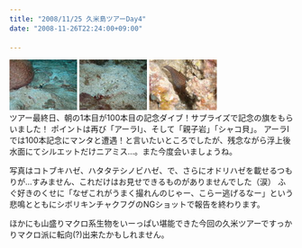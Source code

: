 ```yaml
---
title: "2008/11/25 久米島ツアーDay4"
date: "2008-11-26T22:24:00+09:00"

---
```


<div class="diaryPhoto"><a href="/images/mixi/2008/1006102669_91.jpg" data-lightbox="61"><img src="/images/mixi/2008/.thumbnail/1006102669_91.jpg" alt="" /></a> <a href="/images/mixi/2008/1006102669_143.jpg" data-lightbox="61"><img src="/images/mixi/2008/.thumbnail/1006102669_143.jpg" alt="" /></a> <a href="/images/mixi/2008/1006102669_29.jpg" data-lightbox="61"><img src="/images/mixi/2008/.thumbnail/1006102669_29.jpg" alt="" /></a></div>
ツアー最終日、朝の1本目が100本目の記念ダイブ！サプライズで記念の旗をもらいました！
ポイントは再び「アーラⅠ」、そして「親子岩」「シャコ貝」。
アーラⅠでは100本記念にマンタと遭遇！と言いたいところでしたが、残念ながら浮上後水面にてシルエットだけニアミス...。また今度会いましょうね。

写真はコトブキハゼ、ハタタテシノビハゼ、で、さらにオドリハゼを載せるつもりが...すみません、これだけはお見せできるものがありませんでした（涙）
ふぐ好きのくせに「なぜこれがうまく撮れんのじゃー、こらー逃げるなー」という悲鳴とともにシボリキンチャクフグのNGショットで報告を終わります。

ほかにも山盛りマクロ系生物をいーっぱい堪能できた今回の久米ツアーですっかりマクロ派に転向(?)出来たかもしれません。
